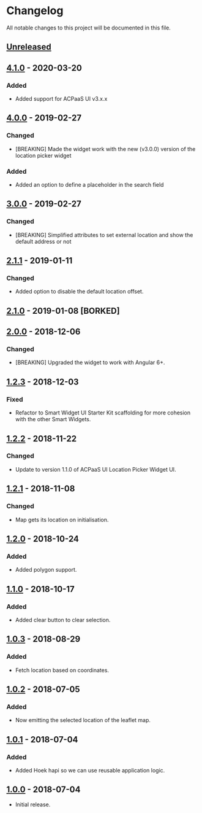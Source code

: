 # Changelog

All notable changes to this project will be documented in this file.

## [Unreleased]

<!--
"### Added" for new features.
"### Changed" for changes in existing functionality.
"### Deprecated" for soon-to-be removed features.
"### Removed" for now removed features.
"### Fixed" for any bug fixes.
"### Security" in case of vulnerabilities.
-->

## [4.1.0] - 2020-03-20

### Added
- Added support for ACPaaS UI v3.x.x


## [4.0.0] - 2019-02-27

### Changed
- [BREAKING] Made the widget work with the new (v3.0.0) version of the location picker widget

### Added
- Added an option to define a placeholder in the search field


## [3.0.0] - 2019-02-27

### Changed
- [BREAKING] Simplified attributes to set external location and show the default address or not


## [2.1.1] - 2019-01-11

### Changed
- Added option to disable the default location offset.


## [2.1.0] - 2019-01-08 [BORKED]


## [2.0.0] - 2018-12-06

### Changed
- [BREAKING] Upgraded the widget to work with Angular 6+.


## [1.2.3] - 2018-12-03

### Fixed
- Refactor to Smart Widget UI Starter Kit scaffolding for more cohesion with the other Smart Widgets.


## [1.2.2] - 2018-11-22

### Changed
- Update to version 1.1.0 of ACPaaS UI Location Picker Widget UI.


## [1.2.1] - 2018-11-08

### Changed
- Map gets its location on initialisation.


## [1.2.0] - 2018-10-24

### Added
- Added polygon support.


## [1.1.0] - 2018-10-17

### Added
- Added clear button to clear selection.


## [1.0.3] - 2018-08-29

### Added
- Fetch location based on coordinates.


## [1.0.2] - 2018-07-05

### Added
- Now emitting the selected location of the leaflet map.


## [1.0.1] - 2018-07-04

### Added
- Added Hoek hapi so we can use reusable application logic.


## [1.0.0] - 2018-07-04

- Initial release.


[Unreleased]: https://github.com/digipolisantwerp/location-picker-leaflet_widget_angular/compare/v4.1.0....HEAD
[4.1.0]: https://github.com/digipolisantwerp/location-picker-leaflet_widget_angular/compare/v4.0.0...v4.1.0
[4.0.0]: https://github.com/digipolisantwerp/location-picker-leaflet_widget_angular/compare/v3.0.0...v4.0.0
[3.0.0]: https://github.com/digipolisantwerp/location-picker-leaflet_widget_angular/compare/v2.1.1...v3.0.0
[2.1.1]: https://github.com/digipolisantwerp/location-picker-leaflet_widget_angular/compare/v2.1.0...v2.1.1
[2.1.0]: https://github.com/digipolisantwerp/location-picker-leaflet_widget_angular/compare/v2.0.0...v2.1.0
[2.0.0]: https://github.com/digipolisantwerp/location-picker-leaflet_widget_angular/compare/v1.2.3...v2.0.0
[1.2.3]: https://github.com/digipolisantwerp/location-picker-leaflet_widget_angular/compare/v1.2.2...v1.2.3
[1.2.2]: https://github.com/digipolisantwerp/location-picker-leaflet_widget_angular/compare/v1.2.1...v1.2.2
[1.2.1]: https://github.com/digipolisantwerp/location-picker-leaflet_widget_angular/compare/v1.2.0...v1.2.1
[1.2.0]: https://github.com/digipolisantwerp/location-picker-leaflet_widget_angular/compare/v1.1.0...v1.2.0
[1.1.0]: https://github.com/digipolisantwerp/location-picker-leaflet_widget_angular/compare/v1.0.3...v1.1.0
[1.0.3]: https://github.com/digipolisantwerp/location-picker-leaflet_widget_angular/compare/v1.0.2...v1.0.3
[1.0.2]: https://github.com/digipolisantwerp/location-picker-leaflet_widget_angular/compare/v1.0.1...v1.0.2
[1.0.1]: https://github.com/digipolisantwerp/location-picker-leaflet_widget_angular/compare/v1.0.0...v1.0.1
[1.0.0]: https://github.com/digipolisantwerp/location-picker-leaflet_widget_angular/compare/v0.0.1...v1.0.0
